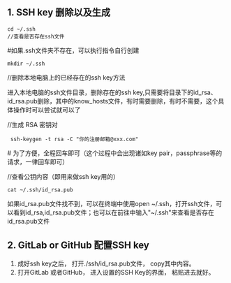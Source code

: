 ## 1. SSH key 删除以及生成

```shell
cd ~/.ssh
//查看是否存在ssh文件
```

\#如果.ssh文件夹不存在，可以执行指令自行创建

```shell
mkdir ~/.ssh
```

//删除本地电脑上的已经存在的ssh key方法

进入本地电脑的ssh文件目录，删除存在的ssh  key,只需要将目录下的id_rsa、id_rsa.pub删除，其中的know_hosts文件，有时需要删除，有时不需要，这个具体操作时可以尝试就可以了

 

//生成 RSA 密钥对

```shell
 ssh-keygen -t rsa -C "你的注册邮箱@xxx.com"
```

\# 为了方便，全程回车即可（这个过程中会出现诸如key pair，passphrase等的请求，一律回车即可）



//查看公钥内容（即用来做ssh key用的）

```shell
cat ~/.ssh/id_rsa.pub
```

如果id_rsa.pub文件找不到，可以在终端中使用open ~/.ssh，打开ssh文件，可以看到id_rsa,id_rsa.pub文件；也可以在前往中输入"~/.ssh"来查看是否存在id_rsa.pub文件

## 2. GitLab or GitHub 配置SSH key

1. 成好ssh key之后， 打开./ssh/id_rsa.pub文件， copy其中内容。
2. 打开GitLab 或者GitHub， 进入设置的SSH Key的界面， 粘贴进去就好。
